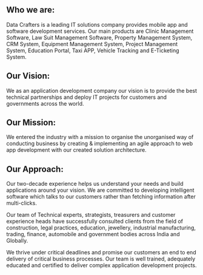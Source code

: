 **Who we are:**
--
Data Crafters is a leading IT solutions company provides mobile app and software development services. Our main products are Clinic Management Software, Law Suit Management Software, Property Management System, CRM System, Equipment Management System, Project Management System, Education Portal, Taxi APP, Vehicle Tracking and E-Ticketing System.

**Our Vision:**
--
We as an application development company our vision is to provide the best technical partnerships and deploy IT projects for customers and governments across the world.

**Our Mission:**
--
We entered the industry with a mission to organise the unorganised way of conducting business by creating & implementing an agile approach to web app development with our created solution architecture.

**Our Approach:**
--
Our two-decade experience helps us understand your needs and build applications around your vision. We are committed to developing intelligent software which talks to our customers rather than fetching information after multi-clicks.

Our team of Technical experts, strategists, treasurers and customer experience heads have successfully consulted clients from the field of construction, legal practices, education, jewellery, industrial manufacturing, trading, finance, automobile and government bodies across India and Globally.

We thrive under critical deadlines and promise our customers an end to end delivery of critical business processes. Our team is well trained, adequately educated and certified to deliver complex application development projects.
